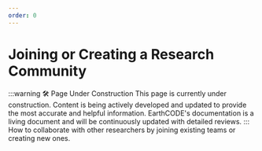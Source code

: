 ```yaml
---
order: 0
---
```

# Joining or Creating a Research Community
:::warning 🛠️ Page Under Construction
This page is currently under construction. Content is being actively developed and updated to provide the most accurate and helpful information.
EarthCODE's documentation is a living document and will be continuously updated with detailed reviews.
:::
How to collaborate with other researchers by joining existing teams or creating new ones.

